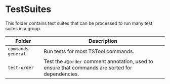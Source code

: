 # TestSuites

This folder contains test suites that can be processed to run
many test suites in a group.

| **Folder** | **Description** |
| -- | -- |
| `commands-general` | Run tests for most TSTool commands. |
| `test-order` | Test the `#@order` comment annotation, used to ensure that commands are sorted for dependencies. |
